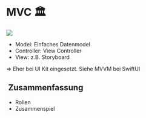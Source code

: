 
# MVC 🏛️


![][image-1]
- Model: Einfaches Datenmodel
- Controller: View Controller
- View: z.B. Storyboard

=\> Eher bei UI Kit eingesetzt. Siehe MVVM bei SwiftUI

##  Zusammenfassung
- Rollen
- Zusammenspiel

[image-1]:	assets/Bildschirm%C2%ADfoto%202023-01-02%20um%2013.41.40.png